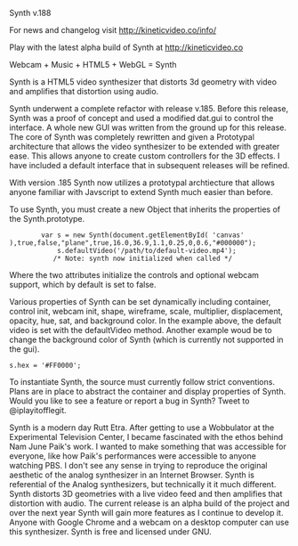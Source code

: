 Synth v.188


For news and changelog visit http://kineticvideo.co/info/

Play with the latest alpha build of Synth at http://kineticvideo.co


Webcam + Music + HTML5 + WebGL = Synth

Synth is a HTML5 video synthesizer that distorts 3d geometry with video and amplifies that distortion using audio. 


Synth underwent a complete refactor with release v.185. Before this release, Synth was a proof of concept and used a modified dat.gui to control the interface. A whole new GUI was written from the ground up for this release. The core of Synth was completely rewritten and given a Prototypal architecture that allows the video synthesizer to be extended with greater ease. This allows anyone to create custom controllers for the 3D effects. I have included a default interface that in subsequent releases will be refined. 

With version .185 Synth now utilizes a prototypal archtiecture that allows anyone familiar with Javscript to extend Synth much easier than before.


To use Synth, you must create a new Object that inherits the properties of the Synth.prototype.

```
		var s = new Synth(document.getElementById( 'canvas' ),true,false,"plane",true,16.0,36.9,1.1,0.25,0,0.6,"#000000");
			s.defaultVideo('/path/to/default-video.mp4');
		   /* Note: synth now initialized when called */		
```

Where the two attributes initialize the controls and optional webcam support, which by default is set to false.

Various properties of Synth can be set dynamically including container, control init, webcam init, shape, wireframe, scale, multiplier, displacement, opacity, hue, sat, and background color. In the example above, the default video is set with the defaultVideo method. Another example woud be to change the background color of Synth (which is currently not supported in the gui).

```
s.hex = '#FF0000';

```


To instantiate Synth, the source must currently follow strict conventions. Plans are in place to abstract the container and display properties of Synth. Would you like to see a feature or report a bug in Synth? Tweet to @iplayitofflegit.


Synth is a modern day Rutt Etra. After getting to use a Wobbulator at the Experimental Television Center, I became fascinated with the ethos behind Nam June Paik's work. I wanted to make something that was accessible for everyone, like how Paik's performances were accessible to anyone watching PBS. I don't see any sense in trying to reproduce the original aesthetic of the analog synthesizer in an Internet Browser. Synth is referential of the Analog synthesizers, but technically it it much different.  Synth distorts 3D geometries with a live video feed and then amplifies that distortion with audio. The current release is an alpha build of the project and over the next year Synth will gain more features as I continue to develop it. Anyone with Google Chrome and a webcam on a desktop computer can use this synthesizer. Synth is free and licensed under GNU. 

